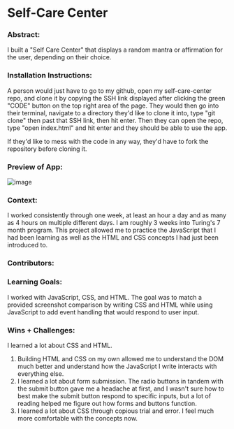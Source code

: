 

# Self-Care Center 

### Abstract:
[//]: <> (Briefly describe what you built and its features. What problem is the app solving? How does this application solve that problem?)

I built a "Self Care Center" that displays a random mantra or affirmation for the user, depending on their choice. 

### Installation Instructions:
[//]: <> (What steps does a person have to take to get your app cloned down and running?)
A person would just have to go to my github, open my self-care-center repo, and clone it by copying the SSH link displayed after clicking the green "CODE" button on the top right area of the page. They would then go into their terminal, navigate to a directory they'd like to clone it into, type "git clone" then past that SSH link, then hit enter. Then they can open the repo, type "open index.html" and hit enter and they should be able to use the app. 

If they'd like to mess with the code in any way, they'd have to fork the repository before cloning it. 

### Preview of App:
[//]: <> (Provide ONE gif or screenshot of your application - choose the "coolest" piece of functionality to show off.)

![image](https://github.com/alfonsojack/self-care-center/assets/136117363/f63d8d62-ca32-432d-9570-b053a0148369)


### Context:
[//]: <> (Give some context for the project here. How long did you have to work on it? How far into the Turing program are you?)

I worked consistently through one week, at least an hour a day and as many as 4 hours on multiple different days. I am roughly 3 weeks into Turing's 7 month program. This project allowed me to practice the JavaScript that I had been learning as well as the HTML and CSS concepts I had just been introduced to. 

### Contributors:
[//]: <> (Who worked on this application? Link to their GitHubs.)

### Learning Goals:
[//]: <> (What were the learning goals of this project? What tech did you work with?)
I worked with JavaScript, CSS, and HTML. The goal was to match a provided screenshot comparison by writing CSS and HTML while using JavaScript to add event handling that would respond to user input. 

### Wins + Challenges:
[//]: <> (What are 2-3 wins you have from this project? What were some challenges you faced - and how did you get over them?)
I learned a lot about CSS and HTML. 
1. Building HTML and CSS on my own allowed me to understand the DOM much better and understand how the JavaScript I write interacts with everything else.
2. I learned a lot about form submission. The radio buttons in tandem with the submit button gave me a headache at first, and I wasn't sure how to best make the submit button respond to specific inputs, but a lot of reading helped me figure out how forms and buttons function. 
3. I learned a lot about CSS through copious trial and error. I feel much more comfortable with the concepts now. 
